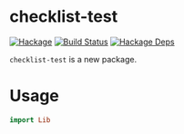 checklist-test
===

[![Hackage](https://img.shields.io/hackage/v/checklist-test.svg)](https://hackage.haskell.org/package/checklist-test)
[![Build Status](https://github.com/tonyday567/checklist-test/workflows/haskell-ci/badge.svg)](https://github.com/tonyday567/checklist-test/actions?query=workflow%3Ahaskell-ci) [![Hackage Deps](https://img.shields.io/hackage-deps/v/checklist-test.svg)](http://packdeps.haskellers.com/reverse/checklist-test)

`checklist-test` is a new package.

Usage
==

``` haskell
import Lib
```

